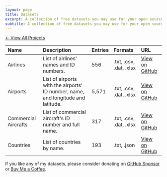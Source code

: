```yaml
---
layout: page
title: Datasets
excerpt: A collection of free datasets you may use for your open source projects.
subtitle: A collection of free datasets you may use for your open source projects.
---
```


[&larr; View All Projects](/projects/)

| Name | Description | Entries | Formats | URL |
|:--- |:-------- |:-------- |:-------- |:-------- |
| Airlines | List of airlines' names and ID numbers. | 556 | .txt, .csv, .dat, .xlsx | [View on GitHub](https://github.com/brandonhimpfen/airlines) |
| Airports | List of airports with the airports' ID number, name, and longitude and latitude. | 5,571 | .txt, .csv, .dat, .xlsx | [View on GitHub](https://github.com/brandonhimpfen/airports) |
| Commercial Aircrafts | List of commercial aircraft's ID number and full name. | 317 | .txt, .csv, .dat, .xlsx | [View on GitHub](https://github.com/brandonhimpfen/commercial-aircrafts) |
| Countries | List of countries by name. | 193 | .txt, .json | [View on GitHub](https://github.com/brandonhimpfen/countries) |

<div class="alert alert-success" role="alert">
  	If you like any of my datasets, please consider donating on <a href="https://github.com/sponsors/brandonhimpfen/" class="alert-link">GitHub Sponsor</a> or <a href="https://www.buymeacoffee.com/brandonhimpfen" class="alert-link">Buy Me a Coffee</a>.
</div>